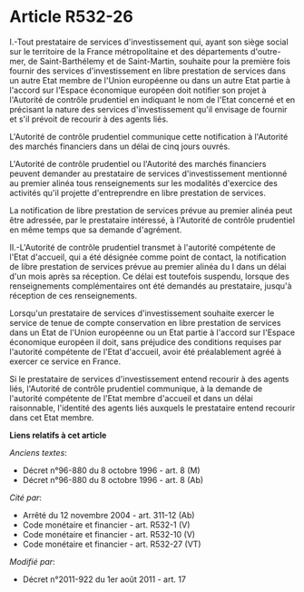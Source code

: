 # Article R532-26

I.-Tout prestataire de services d'investissement qui, ayant son siège social sur le territoire de la France métropolitaine et
des départements d'outre-mer, de Saint-Barthélemy et de Saint-Martin, souhaite pour la première fois fournir des services
d'investissement en libre prestation de services dans un autre Etat membre de l'Union européenne ou dans un autre Etat partie
à l'accord sur l'Espace économique européen doit notifier son projet à l'Autorité de contrôle prudentiel en indiquant le nom
de l'Etat concerné et en précisant la nature des services d'investissement qu'il envisage de fournir et s'il prévoit de
recourir à des agents liés. 

L'Autorité de contrôle prudentiel communique cette notification à l'Autorité des marchés financiers dans un délai de cinq
jours ouvrés. 

L'Autorité de contrôle prudentiel ou l'Autorité des marchés financiers peuvent demander au prestataire de services
d'investissement mentionné au premier alinéa tous renseignements sur les modalités d'exercice des activités qu'il projette
d'entreprendre en libre prestation de services. 

La notification de libre prestation de services prévue au premier alinéa peut être adressée, par le prestataire intéressé, à
l'Autorité de contrôle prudentiel en même temps que sa demande d'agrément. 

II.-L'Autorité de contrôle prudentiel transmet à l'autorité compétente de l'Etat d'accueil, qui a été désignée comme point de
contact, la notification de libre prestation de services prévue au premier alinéa du I dans un délai d'un mois après sa
réception. Ce délai est toutefois suspendu, lorsque des renseignements complémentaires ont été demandés au prestataire,
jusqu'à réception de ces renseignements. 

Lorsqu'un prestataire de services d'investissement souhaite exercer le service de tenue de compte conservation en libre
prestation de services dans un Etat de l'Union européenne ou un Etat partie à l'accord sur l'Espace économique européen il
doit, sans préjudice des conditions requises par l'autorité compétente de l'Etat d'accueil, avoir été préalablement agréé à
exercer ce service en France. 

Si le prestataire de services d'investissement entend recourir à des agents liés, l'Autorité de contrôle prudentiel
communique, à la demande de l'autorité compétente de l'Etat membre d'accueil et dans un délai raisonnable, l'identité des
agents liés auxquels le prestataire entend recourir dans cet Etat membre.

**Liens relatifs à cet article**

_Anciens textes_:

  - Décret n°96-880 du 8 octobre 1996 - art. 8 (M)
  - Décret n°96-880 du 8 octobre 1996 - art. 8 (Ab)

_Cité par_:

  - Arrêté du 12 novembre 2004 - art. 311-12 (Ab)
  - Code monétaire et financier - art. R532-1 (V)
  - Code monétaire et financier - art. R532-10 (V)
  - Code monétaire et financier - art. R532-27 (VT)

_Modifié par_:

  - Décret n°2011-922 du 1er août 2011 - art. 17

